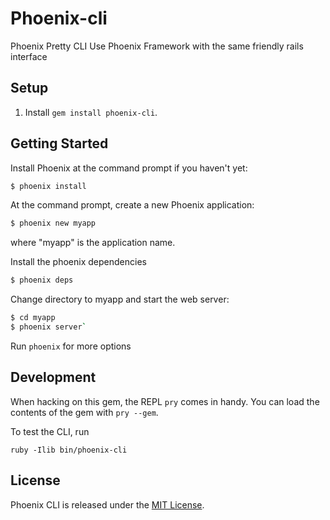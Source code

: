 Phoenix-cli
=================

Phoenix Pretty CLI
Use Phoenix Framework with the same friendly rails interface

## Setup

1. Install `gem install phoenix-cli`.

## Getting Started

Install Phoenix at the command prompt if you haven't yet:

```bash
$ phoenix install
```

At the command prompt, create a new Phoenix application:

```bash
$ phoenix new myapp
```

where "myapp" is the application name.


Install the phoenix dependencies

```bash
$ phoenix deps
```

Change directory to myapp and start the web server:

```bash
$ cd myapp
$ phoenix server`
```

Run `phoenix` for more options


## Development

When hacking on this gem, the REPL `pry` comes in handy. You can load the
contents of the gem with `pry --gem`.

To test the CLI, run

    ruby -Ilib bin/phoenix-cli


## License

Phoenix CLI is released under the [MIT License](http://www.opensource.org/licenses/MIT).
